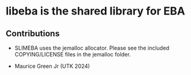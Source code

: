 # libeba is the shared library for EBA 

## Contributions 

- SLIMEBA uses the jemalloc allocator.  Please see the included COPYING/LICENSE files
in the jemalloc folder.

- Maurice Green Jr (UTK 2024)
